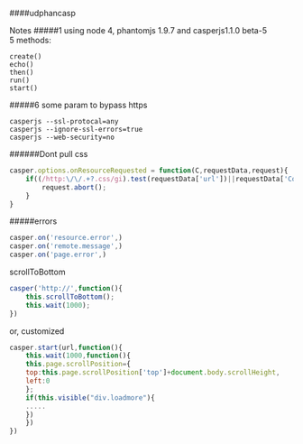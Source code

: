 ####udphancasp

Notes
#####1
using node 4, phantomjs 1.9.7 and casperjs1.1.0 beta-5  
5 methods:
```
create()
echo()
then()
run()
start()
```
#####6
some param to bypass https
```
casperjs --ssl-protocal=any
casperjs --ignore-ssl-errors=true
casperjs --web-security=no
```

######Dont pull css
```js
casper.options.onResourceRequested = function(C,requestData,request){
	if((/http:\/\/.+?.css/gi).test(requestData['url'])||requestData['Content-Type']=='text/css'){
		request.abort();
	}
}
```
#####errors
```js
casper.on('resource.error',)
casper.on('remote.message',)
casper.on('page.error',)
```

scrollToBottom
```js
casper('http://',function(){
	this.scrollToBottom();
	this.wait(1000);
})
```

or, customized
```js
casper.start(url,function(){
	this.wait(1000,function(){
	this.page.scrollPosition={
	top:this.page.scrollPosition['top']+document.body.scrollHeight,
	left:0
	};
	if(this.visible("div.loadmore"){
	.....
	})
	})
})
```